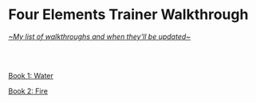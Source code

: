 # Four Elements Trainer Walkthrough
[*\~My list of walkthroughs and when they'll be updated\~*](https://www.patreon.com/maimlain)

<br>
<br>

[Book 1: Water](https://github.com/maim-lain/fourelements/blob/master/book-1/home.md)  

[Book 2: Fire](https://github.com/maim-lain/fourelements/blob/master/book-2/home.md)  
